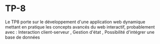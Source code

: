 # TP-8
Le TP8 porte sur le développement d'une application web dynamique mettant en pratique les concepts avancés du web interactif, probablement avec :  Interaction client-serveur ,   Gestion d'état ,  Possibilité d'intégrer une base de données
